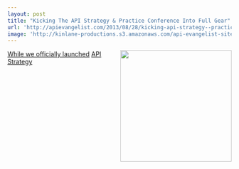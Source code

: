 ```yaml
---
layout: post
title: "Kicking The API Strategy & Practice Conference Into Full Gear"
url: 'http://apievangelist.com/2013/08/28/kicking-api-strategy--practice-into-full-gear/'
image: 'http://kinlane-productions.s3.amazonaws.com/api-evangelist-site/blog/api-strategy-and-practice-san-francisco-october-23-24-25-half.png'
---
```


[<img class="c1" src="https://s3.amazonaws.com/kinlane-productions/events/api-strategy-practice-sf/api-strategy-and-practice-san-francisco-october-23-24-25-half.png" alt="" width="250" align="right" />][1]

[While we officially launched][1] [API Strategy ][1]

   [1]: http://www.apistrategyconference.com/2013SF/index.php
